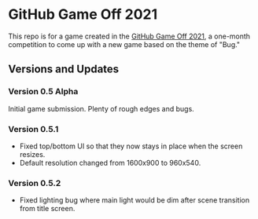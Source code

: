 # GitHub Game Off 2021

This repo is for a game created in the [GitHub Game Off 2021](https://github.blog/2021-11-01-game-off-2021-theme-announcement/), a one-month competition to come up with a new game based on the theme of "Bug."

## Versions and Updates

### Version 0.5 Alpha

Initial game submission. Plenty of rough edges and bugs.

### Version 0.5.1

* Fixed top/bottom UI so that they now stays in place when the screen resizes.
* Default resolution changed from 1600x900 to 960x540.

### Version 0.5.2

* Fixed lighting bug where main light would be dim after scene transition from title screen.
